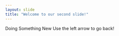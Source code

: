 ```yaml
---
layout: slide
title: "Welcome to our second slide!"
---
```

Doing Something New
Use the left arrow to go back!
